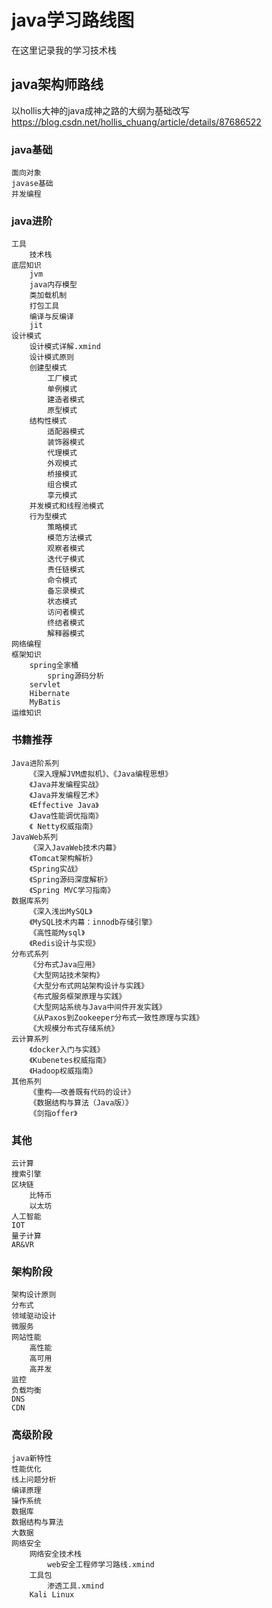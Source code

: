 # java学习路线图
在这里记录我的学习技术栈
## java架构师路线
以hollis大神的java成神之路的大纲为基础改写
https://blog.csdn.net/hollis_chuang/article/details/87686522
### java基础
	面向对象
	javase基础
	并发编程

### java进阶
	工具
		技术栈
	底层知识
		jvm
		java内存模型
		类加载机制
		打包工具
		编译与反编译
		jit
	设计模式
		设计模式详解.xmind
		设计模式原则
		创建型模式
			工厂模式
			单例模式
			建造者模式
			原型模式
		结构性模式
			适配器模式
			装饰器模式
			代理模式
			外观模式
			桥接模式
			组合模式
			享元模式
		并发模式和线程池模式
		行为型模式
			策略模式
			模范方法模式
			观察者模式
			迭代子模式
			责任链模式
			命令模式
			备忘录模式
			状态模式
			访问者模式
			终结者模式
			解释器模式
	网络编程
	框架知识
		spring全家桶
			spring源码分析
		servlet
		Hibernate
		MyBatis
	运维知识

### 书籍推荐
	Java进阶系列
		《深入理解JVM虚拟机》、《Java编程思想》
		《Java并发编程实战》
		《Java并发编程艺术》
		《Effective Java》
		《Java性能调优指南》
		《 Netty权威指南》
	JavaWeb系列
		《深入JavaWeb技术内幕》
		《Tomcat架构解析》
		《Spring实战》
		《Spring源码深度解析》
		《Spring MVC学习指南》
	数据库系列
		《深入浅出MySQL》
		《MySQL技术内幕：innodb存储引擎》
		《高性能Mysql》
		《Redis设计与实现》
	分布式系列
		《分布式Java应用》
		《大型网站技术架构》
		《大型分布式网站架构设计与实践》
		《布式服务框架原理与实践》
		《大型网站系统与Java中间件开发实践》
		《从Paxos到Zookeeper分布式一致性原理与实践》
		《大规模分布式存储系统》
	云计算系列
		《docker入门与实践》
		《Kubenetes权威指南》
		《Hadoop权威指南》
	其他系列
		《重构——改善既有代码的设计》
		《数据结构与算法（Java版）》
		《剑指offer》

### 其他
	云计算
	搜索引擎
	区块链
		比特币
		以太坊
	人工智能
	IOT
	量子计算
	AR&VR

### 架构阶段
	架构设计原则
	分布式
	领域驱动设计
	微服务
	网站性能
		高性能
		高可用
		高并发
	监控
	负载均衡
	DNS
	CDN

### 高级阶段
	java新特性
	性能优化
	线上问题分析
	编译原理
	操作系统
	数据库
	数据结构与算法
	大数据
	网络安全
		网络安全技术栈
			web安全工程师学习路线.xmind
		工具包
			渗透工具.xmind
		Kali Linux
